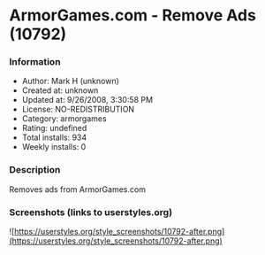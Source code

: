 # ArmorGames.com - Remove Ads (10792)

### Information
- Author: Mark H (unknown)
- Created at: unknown
- Updated at: 9/26/2008, 3:30:58 PM
- License: NO-REDISTRIBUTION
- Category: armorgames
- Rating: undefined
- Total installs: 934
- Weekly installs: 0


### Description
Removes ads from ArmorGames.com


### Screenshots (links to userstyles.org)
![https://userstyles.org/style_screenshots/10792-after.png](https://userstyles.org/style_screenshots/10792-after.png)


